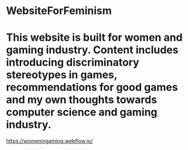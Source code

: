 # WebsiteForFeminism

# This website is built for women and gaming industry. Content includes introducing discriminatory stereotypes in games, recommendations for good games and my own thoughts towards computer science and gaming industry. 

https://womeningaming.webflow.io/
